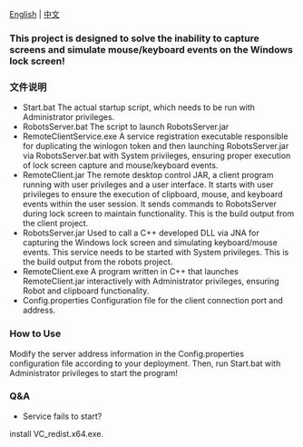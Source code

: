 [English](README.md) | [中文](README_zh.md)

### This project is designed to solve the inability to capture screens and simulate mouse/keyboard events on the Windows lock screen!

### 文件说明
* Start.bat The actual startup script, which needs to be run with Administrator privileges.
* RobotsServer.bat The script to launch RobotsServer.jar
* RemoteClientService.exe A service registration executable responsible for duplicating the winlogon token and then launching RobotsServer.jar via RobotsServer.bat with System privileges, ensuring proper execution of lock screen capture and mouse/keyboard events.
* RemoteClient.jar The remote desktop control JAR, a client program running with user privileges and a user interface. It starts with user privileges to ensure the execution of clipboard, mouse, and keyboard events within the user session. It sends commands to RobotsServer during lock screen to maintain functionality. This is the build output from the client project.
* RobotsServer.jar Used to call a C++ developed DLL via JNA for capturing the Windows lock screen and simulating keyboard/mouse events. This service needs to be started with System privileges. This is the build output from the robots project.
* RemoteClient.exe A program written in C++ that launches RemoteClient.jar interactively with Administrator privileges, ensuring Robot and clipboard functionality.
* Config.properties Configuration file for the client connection port and address.
### How to Use

Modify the server address information in the Config.properties configuration file according to your deployment. Then, run Start.bat with Administrator privileges to start the program!

### Q&A

* Service fails to start?

 install VC_redist.x64.exe.

